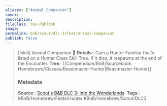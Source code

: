 ```yaml
---
aliases: ["Animal Companion"]
cover: 
description: 
fileClass: Yes-Publish
image: 
permalink: bnb/scout/dlc-3/feat/animal-companion
publish: false
---
```


> [!skill] Animal Companion 🍻
> **Details**:: Gain a Hunter Familiar that’s listed on a Hunter Class Skill Tree. If it dies, it respawns at the end of the Encounter.
> **Tree**:: [[Compendium/BnB/Sourcebook Homebrews/Classes/Beastmaster Hunter|Beastmaster Hunter]]
> ### Metadata
> **Source**:: [Scout's B&B DLC 3: Into the Wonderlands](https://docs.google.com/document/d/1MLOgrWwcLNTnP9PuXrKiLImy7SUh4hXO8arVUAlmdp0/edit).
> **Tags**:: #BnB/Homebrew/Feats/Hunter #BnB/Homebrew/Scout/DLC3
